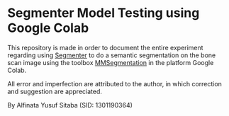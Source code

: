 # Segmenter Model Testing using Google Colab
This repository is made in order to document the entire experiment regarding using [Segmenter](https://github.com/rstrudel/segmenter) to do a semantic segmentation on the bone scan image using the toolbox [MMSegmentation](https://github.com/open-mmlab/mmsegmentation) in the platform Google Colab.

All error and imperfection are attributed to the author, in which correction and suggestion are appreciated.

By Alfinata Yusuf Sitaba (SID: 1301190364)
